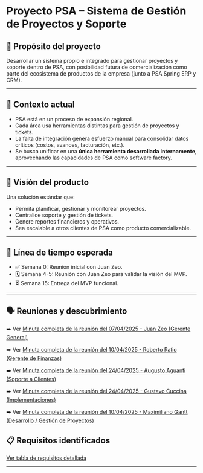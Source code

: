 # Proyecto PSA – Sistema de Gestión de Proyectos y Soporte

## 📌 Propósito del proyecto

Desarrollar un sistema propio e integrado para gestionar proyectos y soporte dentro de PSA, con posibilidad futura de comercialización como parte del ecosistema de productos de la empresa (junto a PSA Spring ERP y CRM).

---

## 🧩 Contexto actual

- PSA está en un proceso de expansión regional.
- Cada área usa herramientas distintas para gestión de proyectos y tickets.
- La falta de integración genera esfuerzo manual para consolidar datos críticos (costos, avances, facturación, etc.).
- Se busca unificar en una **única herramienta desarrollada internamente**, aprovechando las capacidades de PSA como software factory.

---

## 🧭 Visión del producto

Una solución estándar que:

- Permita planificar, gestionar y monitorear proyectos.
- Centralice soporte y gestión de tickets.
- Genere reportes financieros y operativos.
- Sea escalable a otros clientes de PSA como producto comercializable.

---

## 📅 Línea de tiempo esperada

- ✅ Semana 0: Reunión inicial con Juan Zeo.
- 🗓️ Semana 4-5: Reunión con Juan Zeo para validar la visión del MVP.
- ⏳ Semana 15: Entrega del MVP funcional.

---

## 🗣️ Reuniones y descubrimiento

➡️ Ver [Minuta completa de la reunión del 07/04/2025 - Juan Zeo (Gerente General)](./docs/minutas/minuta-JuanZeo-07042025.md)

➡️ Ver [Minuta completa de la reunión del 10/04/2025 - Roberto Ratio (Gerente de Finanzas)](./docs/minutas/minuta-RobertoRatio-10042025.md)

➡️ Ver [Minuta completa de la reunión del 24/04/2025 - Augusto Aguanti (Soporte a Clientes)](docs/Minutas/minuta-AugustoAguanti-24042025.md)

➡️ Ver [Minuta completa de la reunión del 24/04/2025 - Gustavo Cuccina (Implementaciones)](docs/Minutas/minuta-GustavoCuccina-24042025.md)

➡️ Ver [Minuta completa de la reunión del 10/04/2025 - Maximiliano Gantt (Desarrollo / Gestión de Proyectos)](docs/Minutas/minuta-MaximilianoGantt-24042025.md)

## 📋 Requisitos identificados

[Ver tabla de requisitos detallada](docs/Requisitos/requisitos.md)

---
